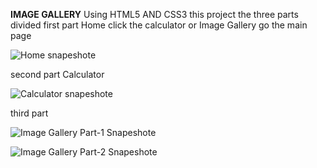 **IMAGE GALLERY**
Using HTML5 AND CSS3 this project the three parts divided first part Home click the calculator or Image Gallery go the main page 

![Home snapeshote](https://user-images.githubusercontent.com/60065412/78326783-aa3dae00-7594-11ea-9704-350355c0ccf4.PNG)

second part Calculator

![Calculator snapeshote](https://user-images.githubusercontent.com/60065412/78326958-16201680-7595-11ea-888d-cb2d4fc09bab.PNG)

third part

![Image Gallery Part-1 Snapeshote](https://user-images.githubusercontent.com/60065412/78327008-3bad2000-7595-11ea-8027-01b6bd849ff6.PNG)

![Image Gallery Part-2 Snapeshote](https://user-images.githubusercontent.com/60065412/78327030-4c5d9600-7595-11ea-8f50-c23ad6b54dd4.PNG)
